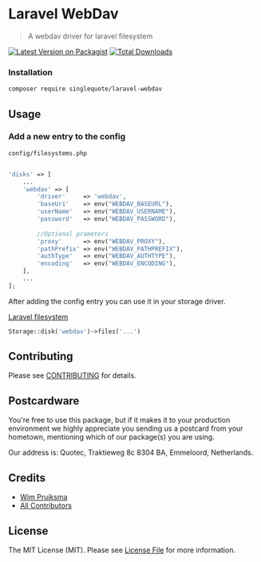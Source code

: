 # Laravel WebDav
> A webdav driver for laravel filesystem

[![Latest Version on Packagist](https://img.shields.io/packagist/v/singlequote/laravel-webdav.svg?style=flat-square)](https://packagist.org/packages/singlequote/laravel-webdav)
[![Total Downloads](https://img.shields.io/packagist/dt/singlequote/laravel-webdav.svg?style=flat-square)](https://packagist.org/packages/singlequote/laravel-webdav)


### Installation
```bash
composer require singlequote/laravel-webdav
```

## Usage

### Add a new entry to the config

`config/filesystems.php`
```php

'disks' => [
	...
	'webdav' => [
	    'driver'     => 'webdav',
	    'baseUri'    => env("WEBDAV_BASEURL"),
	    'userName'   => env("WEBDAV_USERNAME"),
	    'password'   => env("WEBDAV_PASSWORD"),
	    
	    //Optional prameters
	    'proxy'      => env("WEBDAV_PROXY"),
	    'pathPrefix' => env("WEBDAV_PATHPREFIX"),
	    'authType'   => env("WEBDAV_AUTHTYPE"),
	    'encoding'   => env("WEBDAV_ENCODING"),
	],
	...
];
```

After adding the config entry you can use it in your storage driver.

[Laravel filesystem](https://laravel.com/docs/master/filesystem)

```php
Storage::disk('webdav')->files('...')

```

## Contributing

Please see [CONTRIBUTING](CONTRIBUTING.md) for details.

## Postcardware

You're free to use this package, but if it makes it to your production environment we highly appreciate you sending us a postcard from your hometown, mentioning which of our package(s) you are using.

Our address is: Quotec, Traktieweg 8c 8304 BA, Emmeloord, Netherlands.

## Credits

- [Wim Pruiksma](https://github.com/wimurk)
- [All Contributors](../../contributors)

## License

The MIT License (MIT). Please see [License File](LICENSE.md) for more information.
